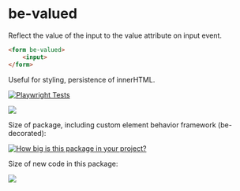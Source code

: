 # be-valued

Reflect the value of the input to the value attribute on input event.

```html
<form be-valued>
    <input>
</form>
```

Useful for styling, persistence of innerHTML.

[![Playwright Tests](https://github.com/bahrus/be-valued/actions/workflows/CI.yml/badge.svg?branch=baseline)](https://github.com/bahrus/be-valued/actions/workflows/CI.yml)

<a href="https://nodei.co/npm/be-valued/"><img src="https://nodei.co/npm/be-valued.png"></a>

Size of package, including custom element behavior framework (be-decorated):

[![How big is this package in your project?](https://img.shields.io/bundlephobia/minzip/be-valued?style=for-the-badge)](https://bundlephobia.com/result?p=be-valued)

Size of new code in this package:

<img src="http://img.badgesize.io/https://cdn.jsdelivr.net/npm/be-valued?compression=gzip">